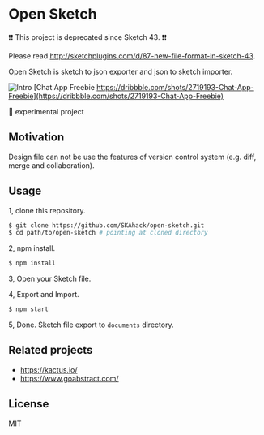 # Open Sketch

❗️❗️ This project is deprecated since Sketch 43. ❗️❗️

Please read http://sketchplugins.com/d/87-new-file-format-in-sketch-43.

Open Sketch is sketch to json exporter and json to sketch importer.

![Intro](doc/images/intro.gif)
[Chat App Freebie https://dribbble.com/shots/2719193-Chat-App-Freebie](https://dribbble.com/shots/2719193-Chat-App-Freebie)

:baby_chick: experimental project

## Motivation

Design file can not be use the features of version control system (e.g. diff, merge and collaboration).

## Usage

1, clone this repository.

```sh
$ git clone https://github.com/SKAhack/open-sketch.git
$ cd path/to/open-sketch # pointing at cloned directory
```

2, npm install.

```sh
$ npm install
```

3, Open your Sketch file.

4, Export and Import.

```sh
$ npm start
```

5, Done. Sketch file export to `documents` directory.

## Related projects

- https://kactus.io/
- https://www.goabstract.com/

## License
MIT
